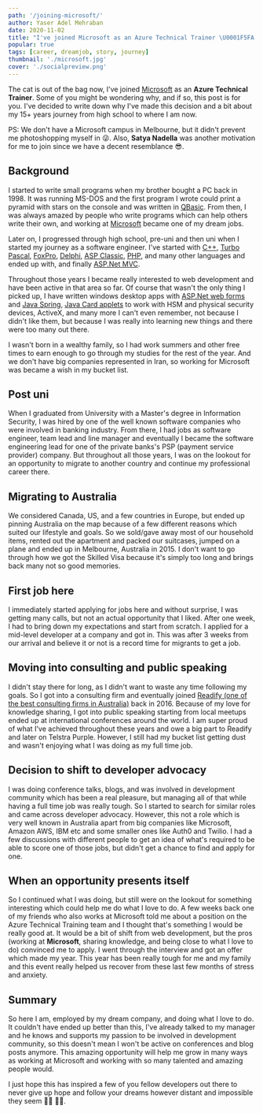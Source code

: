 ```yaml
---
path: '/joining-microsoft/'
author: Yaser Adel Mehraban
date: 2020-11-02
title: "I've joined Microsoft as an Azure Technical Trainer \U0001F5FA️ \U0001F60D"
popular: true
tags: [career, dreamjob, story, journey]
thumbnail: './microsoft.jpg'
cover: './socialpreview.png'
---
```


The cat is out of the bag now, I've joined [Microsoft](https://www.microsoft.com/) as an **Azure Technical Trainer**. Some of you might be wondering why, and if so, this post is for you. I've decided to write down why I've made this decision and a bit about my 15+ years journey from high school to where I am now.

PS: We don't have a Microsoft campus in Melbourne, but it didn't prevent me photoshopping myself in 😜. Also, **Satya Nadella** was another motivation for me to join since we have a decent resemblance 😎.

<!--more-->

## Background

I started to write small programs when my brother bought a PC back in 1998. It was running MS-DOS and the first program I wrote could print a pyramid with stars on the console and was written in [QBasic](https://en.wikipedia.org/wiki/QBasic#:~:text=QBasic%20is%20an%20integrated%20development,on%20demand%20within%20the%20IDE.). From then, I was always amazed by people who write programs which can help others write their own, and working at [Microsoft](https://www.microsoft.com/) became one of my dream jobs.

Later on, I progressed through high school, pre-uni and then uni when I started my journey as a software engineer. I've started with [C++](https://en.wikipedia.org/wiki/C%2B%2B), [Turbo Pascal](https://en.wikipedia.org/wiki/Turbo_Pascal), [FoxPro](https://en.wikipedia.org/wiki/FoxPro), [Delphi](https://en.wikipedia.org/wiki/Delphi_(software)), [ASP Classic](https://en.wikipedia.org/wiki/Active_Server_Pages), [PHP](https://en.wikipedia.org/wiki/PHP), and many other languages and ended up with, and finally [ASP.Net MVC](https://en.wikipedia.org/wiki/ASP.NET_MVC).

Throughout those years I became really interested to web development and have been active in that area so far. Of course that wasn't the only thing I picked up, I have written windows desktop apps with [ASP.Net web forms](https://en.wikipedia.org/wiki/ASP.NET_Web_Forms) and [Java Spring](https://en.wikipedia.org/wiki/Spring_Framework), [Java Card applets](https://en.wikipedia.org/wiki/Java_Card) to work with HSM and physical security devices, ActiveX, and many more I can't even remember, not because I didn't like them, but because I was really into learning new things and there were too many out there.

I wasn't born in a wealthy family, so I had work summers and other free times to earn enough to go through my studies for the rest of the year. And we don't have big companies represented in Iran, so working for Microsoft was became a wish in my bucket list.

## Post uni

When I graduated from University with a Master's degree in Information Security, I was hired by one of the well known software companies who were involved in banking industry. From there, I had jobs as software engineer, team lead and line manager and eventually I became the software engineering lead for one of the private banks's PSP (payment service provider) company. But throughout all those years, I was on the lookout for an opportunity to migrate to another country and continue my professional career there.

## Migrating to Australia

We considered Canada, US, and a few countries in Europe, but ended up pinning Australia on the map because of a few different reasons which suited our lifestyle and goals. So we sold/gave away most of our household items, rented out the apartment and packed our suitcases, jumped on a plane and ended up in Melbourne, Australia in 2015. I don't want to go through how we got the Skilled Visa because it's simply too long and brings back many not so good memories.

## First job here

I immediately started applying for jobs here and without surprise, I was getting many calls, but not an actual opportunity that I liked. After one week, I had to bring down my expectations and start from scratch. I applied for a mid-level developer at a company and got in. This was after 3 weeks from our arrival and believe it or not is a record time for migrants to get a job.

## Moving into consulting and public speaking

I didn't stay there for long, as I didn't want to waste any time following my goals. So I got into a consulting firm and eventually joined [Readify (one of the best consulting firms in Australia)](https://www.linkedin.com/company/readify/?originalSubdomain=au) back in 2016. Because of my love for knowledge sharing, I got into public speaking starting from local meetups ended up at international conferences around the world. I am super proud of what I've achieved throughout these years and owe a big part to Readify and later on Telstra Purple. However, I still had my bucket list getting dust and wasn't enjoying what I was doing as my full time job.

## Decision to shift to developer advocacy

I was doing conference talks, blogs, and was involved in development community which has been a real pleasure, but managing all of that while having a full time job was really tough. So I started to search for similar roles and came across developer advocacy. However, this not a role which is very well known in Australia apart from big companies like Microsoft, Amazon AWS, IBM etc and some smaller ones like Auth0 and Twilio. I had a few discussions with different people to get an idea of what's required to be able to score one of those jobs, but didn't get a chance to find and apply for one.

## When an opportunity presents itself

So I continued what I was doing, but still were on the lookout for something interesting which could help me do what I love to do. A few weeks back one of my friends who also works at Microsoft told me about a position on the Azure Technical Training team and I thought that's something I would be really good at. It would be a bit of shift from web development, but the pros (working at **Microsoft**, sharing knowledge, and being close to what I love to do) convinced me to apply. I went through the interview and got an offer which made my year. This year has been really tough for me and my family and this event really helped us recover from these last few months of stress and anxiety.

## Summary

So here I am, employed by my dream company, and doing what I love to do. It couldn't have ended up better than this, I've already talked to my manager and he knows and supports my passion to be involved in development community, so this doesn't mean I won't be active on conferences and blog posts anymore. This amazing opportunity will help me grow in many ways as working at Microsoft and working with so many talented and amazing people would.

I just hope this has inspired a few of you fellow developers out there to never give up hope and follow your dreams however distant and impossible they seem 🤘🏽 💪🏽.